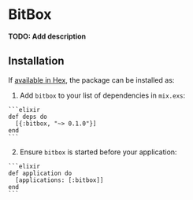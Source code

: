 # BitBox

**TODO: Add description**

## Installation

If [available in Hex](https://hex.pm/docs/publish), the package can be installed as:

  1. Add `bitbox` to your list of dependencies in `mix.exs`:

    ```elixir
    def deps do
      [{:bitbox, "~> 0.1.0"}]
    end
    ```

  2. Ensure `bitbox` is started before your application:

    ```elixir
    def application do
      [applications: [:bitbox]]
    end
    ```

